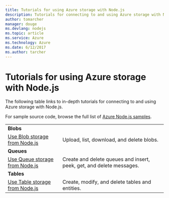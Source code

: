 ```yaml
---
title: Tutorials for using Azure storage with Node.js
description: Tutorials for connecting to and using Azure storage with Node.js.
author: tomarcher
manager: douge
ms.devlang: nodejs
ms.topic: article
ms.service: Azure
ms.technology: Azure
ms.date: 6/12/2017
ms.author: tarcher
---
```


# Tutorials for using Azure storage with Node.js

The following table links to in-depth tutorials for connecting to and using Azure storage with Node.js.

For sample source code, browse the full list of [Azure Node.js samples](https://azure.microsoft.com/resources/samples/?term=nodejs).

| | |
|---|---|
| **Blobs** ||
| [Use Blob storage from Node.js](../storage/storage-nodejs-how-to-use-blob-storage.md?toc=/azure/node/toc.json&bc=/azure/node/toc.json) | Upload, list, download, and delete blobs. |
| **Queues** ||
| [Use Queue storage from Node.js](../storage/storage-nodejs-how-to-use-queues.md?toc=/azure/node/toc.json&bc=/azure/node/toc.json) | Create and delete queues and insert, peek, get, and delete messages. |
| **Tables** ||
| [Use Table storage from Node.js](../storage/storage-nodejs-how-to-use-table-storage.md?toc=/azure/node/toc.json&bc=/azure/node/toc.json) | Create, modify, and delete tables and entities. |
